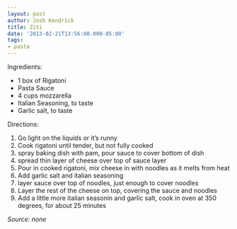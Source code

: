 ```yaml
---
layout: post
author: Josh Kendrick
title: Ziti
date: '2013-02-21T13:56:00.000-05:00'
tags:
- pasta
---
```


Ingredients:
* 1 box of Rigatoni
* Pasta Sauce
* 4 cups mozzarella
* Italian Seasoning, to taste
* Garlic salt, to taste

Directions:
1. Go light on the liquids or it’s runny
2. Cook rigatoni until tender, but not fully cooked
3. spray baking dish with pam, pour sauce to cover bottom of dish
4. spread thin layer of cheese over top of sauce layer
5. Pour in cooked rigatoni, mix cheese in with noodles as it melts from heat
6. Add garlic salt and italian seasoning
7. layer sauce over top of noodles, just enough to cover noodles
8. Layer the rest of the cheese on top, covering the sauce and noodles
9. Add a little more italian seasonin and garlic salt, cook in oven at 350 degrees, for about 25 minutes

*Source: none*